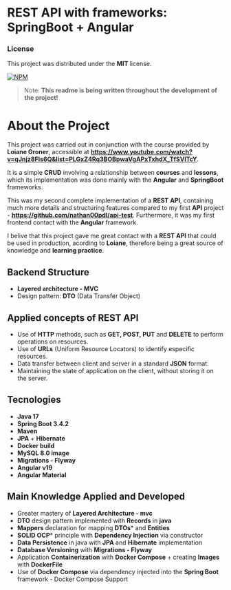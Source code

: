 # REST API with frameworks: **SpringBoot** + **Angular** 


### License

This project was distributed under the **MIT** license. 

[![NPM](https://img.shields.io/npm/l/react)](https://github.com/nathan00pdl/crud-angular-spring/blob/main/LICENSE) 

> Note: **This readme is being written throughout the development of the project!**

# About the Project

This project was carried out in conjunction with the course provided by **Loiane Groner**, accessible at **https://www.youtube.com/watch?v=qJnjz8FIs6Q&list=PLGxZ4Rq3BOBpwaVgAPxTxhdX_TfSVlTcY**.

It is a simple **CRUD** involving a relationship between **courses** and **lessons**, which its implementation was done mainly with the **Angular** and **SpringBoot** frameworks.

This was my second complete implementation of a **REST API**, containing much more details and structuring features compared to my first **API** project - **https://github.com/nathan00pdl/api-test**. Furthermore, it was my first frontend contact with the **Angular** framework.

I belive that this project gave me great contact with a **REST API** that could be used in production, acording to **Loiane**, therefore being a great source of knowledge and **learning practice**. 

## Backend Structure
- **Layered architecture - MVC**
- Design pattern: **DTO** (Data Transfer Object)

## Applied concepts of REST API 
- Use of **HTTP** methods, such as **GET, POST, PUT** and **DELETE** to perform operations on resources.
- Use of **URLs** (Uniform Resource Locators) to identify especific resources.
- Data transfer between client and server in a standard **JSON** format.
- Maintaining the state of application on the client, without storing it on the server.

## Tecnologies
- **Java 17**
- **Spring Boot 3.4.2**
- **Maven**
- **JPA** + **Hibernate**
- **Docker build**
- **MySQL 8.0 image**
- **Migrations - Flyway**
- **Angular v19**
- **Angular Material**

## Main Knowledge Applied and Developed
- Greater mastery of **Layered Architecture - mvc**
- **DTO** design pattern implemented with **Records** in **java**
- **Mappers** declaration for mapping **DTOs*** and **Entities**
- **SOLID OCP*** principle with **Dependency Injection** via constructor
- **Data Persistence** in java with **JPA** and **Hibernate** implementation
- **Database Versioning** with **Migrations - Flyway**
- Application **Containerization** with **Docker Compose** + creating **Images** with **DockerFile**
- Use of **Docker Compose** via dependency injected into the **Spring Boot** framework - Docker Compose Support 
